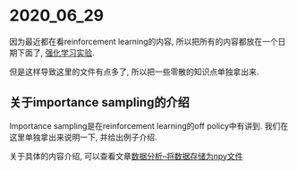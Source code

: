 # 2020_06_29

因为最近都在看reinforcement learning的内容, 
所以把所有的内容都放在一个日期下面了, [强化学习实验](https://github.com/wmn7/ML_Practice/tree/master/2020_04_13). 

但是这样导致这里的文件有点多了, 所以把一些零散的知识点单独拿出来. 



## 关于importance sampling的介绍

Importance sampling是在reinforcement learning的off policy中有讲到. 
我们在这里单独拿出来说明一下, 并给出例子介绍. 

关于具体的内容介绍, 可以查看文章[数据分析–将数据存储为npy文件](https://mathpretty.com/11796.html)